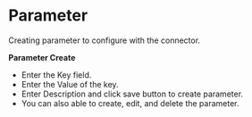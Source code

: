 # Parameter

Creating parameter to configure with the connector.

**Parameter Create**

  - Enter the Key field.
  - Enter the Value of the key.
  - Enter Description and click save button to create parameter.
  - You can also able to create, edit, and delete the parameter.